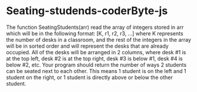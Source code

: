 # Seating-studends-coderByte-js

The function SeatingStudents(arr) read the array of integers stored in arr which will be in the 
following format: [K, r1, r2, r3, ...] where K represents the number of desks in a classroom, 
and the rest of the integers in the array will be in sorted order and will represent the desks
 that are already occupied. All of the desks will be arranged in 2 columns, 
 where desk #1 is at the top left, desk #2 is at the top right, desk #3 is below #1, desk #4 is below #2, etc. 
 Your program should return the number of ways 2 students can be seated next to each other. 
 This means 1 student is on the left and 1 student on the right, or 1 student is directly above or below the other student.
